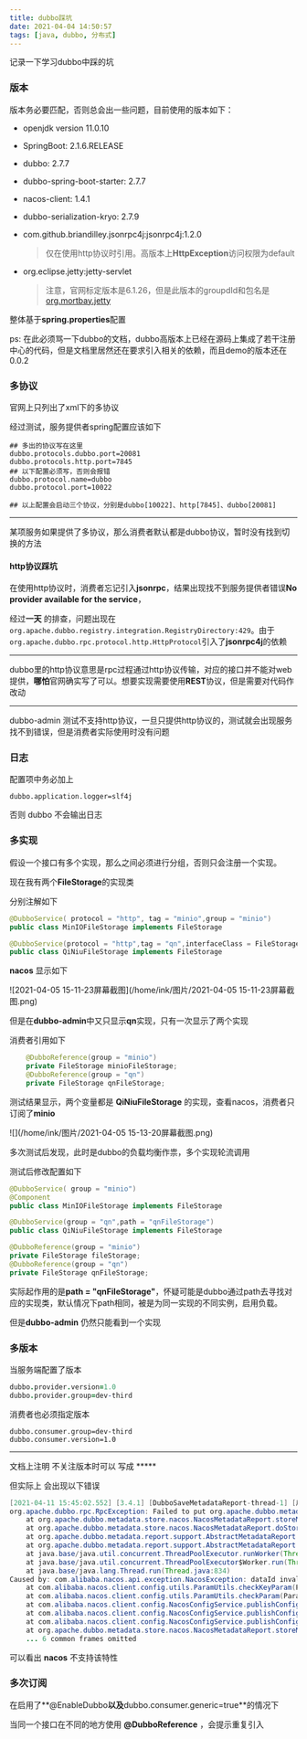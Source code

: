 ```yaml
---
title: dubbo踩坑
date: 2021-04-04 14:50:57
tags: [java, dubbo, 分布式]
---
```










记录一下学习dubbo中踩的坑

<!-- more -->

### 版本

版本务必要匹配，否则总会出一些问题，目前使用的版本如下：

- openjdk version 11.0.10

- SpringBoot: 2.1.6.RELEASE

- dubbo: 2.7.7

- dubbo-spring-boot-starter: 2.7.7

- nacos-client: 1.4.1

- dubbo-serialization-kryo: 2.7.9

- com.github.briandilley.jsonrpc4j:jsonrpc4j:1.2.0 

  > 仅在使用http协议时引用。高版本上**HttpException**访问权限为default

- org.eclipse.jetty:jetty-servlet

  > 注意，官网标定版本是6.1.26，但是此版本的groupdId和包名是[org.mortbay.jetty](https://mvnrepository.com/artifact/org.mortbay.jetty)



整体基于**spring.properties**配置



ps: 在此必须骂一下dubbo的文档，dubbo高版本上已经在源码上集成了若干注册中心的代码，但是文档里居然还在要求引入相关的依赖，而且demo的版本还在0.0.2



### 多协议

官网上只列出了xml下的多协议

经过测试，服务提供者spring配置应该如下

```properties
## 多出的协议写在这里
dubbo.protocols.dubbo.port=20081
dubbo.protocols.http.port=7845
## 以下配置必须写，否则会报错
dubbo.protocol.name=dubbo
dubbo.protocol.port=10022

## 以上配置会启动三个协议，分别是dubbo[10022]、http[7845]、dubbo[20081]
```

---

某项服务如果提供了多协议，那么消费者默认都是dubbo协议，暂时没有找到切换的方法

#### http协议踩坑

在使用http协议时，消费者忘记引入**jsonrpc**，结果出现找不到服务提供者错误**No provider available for the service**，

经过**一天** 的排查，问题出现在`org.apache.dubbo.registry.integration.RegistryDirectory:429`。由于`org.apache.dubbo.rpc.protocol.http.HttpProtocol`引入了**jsonrpc4j**的依赖

---

dubbo里的http协议意思是rpc过程通过http协议传输，对应的接口并不能对web提供，**哪怕**官网确实写了可以。想要实现需要使用**REST**协议，但是需要对代码作改动

---

dubbo-admin 测试不支持http协议，一旦只提供http协议的，测试就会出现服务找不到错误，但是消费者实际使用时没有问题



### 日志

配置项中务必加上

```properties
dubbo.application.logger=slf4j
```



否则 dubbo 不会输出日志

### 多实现

假设一个接口有多个实现，那么之间必须进行分组，否则只会注册一个实现。

现在我有两个**FileStorage**的实现类

分别注解如下

```java
@DubboService( protocol = "http", tag = "minio",group = "minio")
public class MinIOFileStorage implements FileStorage 
```

```java
@DubboService(protocol = "http",tag = "qn",interfaceClass = FileStorage.class,group = "qn")
public class QiNiuFileStorage implements FileStorage 
```

**nacos** 显示如下

![2021-04-05 15-11-23屏幕截图](/home/ink/图片/2021-04-05 15-11-23屏幕截图.png)



但是在**dubbo-admin**中又只显示**qn**实现，只有一次显示了两个实现

消费者引用如下

```java
    @DubboReference(group = "minio")
    private FileStorage minioFileStorage;
    @DubboReference(group = "qn")
    private FileStorage qnFileStorage;
```



测试结果显示，两个变量都是 **QiNiuFileStorage** 的实现，查看nacos，消费者只订阅了**minio**

![](/home/ink/图片/2021-04-05 15-13-20屏幕截图.png)

多次测试后发现，此时是dubbo的负载均衡作祟，多个实现轮流调用



测试后修改配置如下

```java
@DubboService( group = "minio")
@Component
public class MinIOFileStorage implements FileStorage
```

```java
@DubboService(group = "qn",path = "qnFileStorage")
public class QiNiuFileStorage implements FileStorage
```

```java
@DubboReference(group = "minio")
private FileStorage fileStorage;
@DubboReference(group = "qn")
private FileStorage qnFileStorage;
```

实际起作用的是**path = "qnFileStorage"**，怀疑可能是dubbo通过path去寻找对应的实现类，默认情况下path相同，被是为同一实现的不同实例，启用负载。

但是**dubbo-admin** 仍然只能看到一个实现



### 多版本

当服务端配置了版本

```pro
dubbo.provider.version=1.0
dubbo.provider.group=dev-third
```

消费者也必须指定版本

```properties
dubbo.consumer.group=dev-third
dubbo.consumer.version=1.0
```



---

文档上注明 不关注版本时可以 写成 *****

但实际上 会出现以下错误

```java
[2021-04-11 15:45:02.552] [3.4.1] [DubboSaveMetadataReport-thread-1] [后台] [无] ERROR org.apache.dubbo.metadata.store.nacos.NacosMetadataReport :  [DUBBO] Failed to put consumer metadata org.apache.dubbo.metadata.report.identifier.MetadataIdentifier@2c1e3659;  {init=false, side=consumer, release=2.7.7, logger=slf4j, dubbo=2.0.2, interface=com.bcyunqian.yq.third.api.Bank4Identify, version=*, qos.enable=false, generic=true, timeout=5000, metadata-type=remote, application=service, sticky=false, group=dev-third}, cause: Failed to put org.apache.dubbo.metadata.report.identifier.MetadataIdentifier@2c1e3659 to nacos {"init":"false","side":"consumer","release":"2.7.7","logger":"slf4j","dubbo":"2.0.2","interface":"com.bcyunqian.yq.third.api.Bank4Identify","version":"*","qos.enable":"false","generic":"true","timeout":"5000","metadata-type":"remote","application":"service","sticky":"false","group":"dev-third"}, cause: dataId invalid, dubbo version: 2.7.7, current host: 192.168.101.100
org.apache.dubbo.rpc.RpcException: Failed to put org.apache.dubbo.metadata.report.identifier.MetadataIdentifier@2c1e3659 to nacos {"init":"false","side":"consumer","release":"2.7.7","logger":"slf4j","dubbo":"2.0.2","interface":"com.bcyunqian.yq.third.api.Bank4Identify","version":"*","qos.enable":"false","generic":"true","timeout":"5000","metadata-type":"remote","application":"service","sticky":"false","group":"dev-third"}, cause: dataId invalid
	at org.apache.dubbo.metadata.store.nacos.NacosMetadataReport.storeMetadata(NacosMetadataReport.java:210)
	at org.apache.dubbo.metadata.store.nacos.NacosMetadataReport.doStoreConsumerMetadata(NacosMetadataReport.java:165)
	at org.apache.dubbo.metadata.report.support.AbstractMetadataReport.storeConsumerMetadataTask(AbstractMetadataReport.java:286)
	at org.apache.dubbo.metadata.report.support.AbstractMetadataReport.lambda$storeConsumerMetadata$1(AbstractMetadataReport.java:272)
	at java.base/java.util.concurrent.ThreadPoolExecutor.runWorker(ThreadPoolExecutor.java:1128)
	at java.base/java.util.concurrent.ThreadPoolExecutor$Worker.run(ThreadPoolExecutor.java:628)
	at java.base/java.lang.Thread.run(Thread.java:834)
Caused by: com.alibaba.nacos.api.exception.NacosException: dataId invalid
	at com.alibaba.nacos.client.config.utils.ParamUtils.checkKeyParam(ParamUtils.java:90)
	at com.alibaba.nacos.client.config.utils.ParamUtils.checkParam(ParamUtils.java:147)
	at com.alibaba.nacos.client.config.NacosConfigService.publishConfigInner(NacosConfigService.java:222)
	at com.alibaba.nacos.client.config.NacosConfigService.publishConfig(NacosConfigService.java:121)
	at com.alibaba.nacos.client.config.NacosConfigService.publishConfig(NacosConfigService.java:116)
	at org.apache.dubbo.metadata.store.nacos.NacosMetadataReport.storeMetadata(NacosMetadataReport.java:204)
	... 6 common frames omitted
```

可以看出 **nacos** 不支持该特性





### 多次订阅

在启用了**@EnableDubbo**以及**dubbo.consumer.generic=true**的情况下

当同一个接口在不同的地方使用 **@DubboReference** ，会提示重复引入